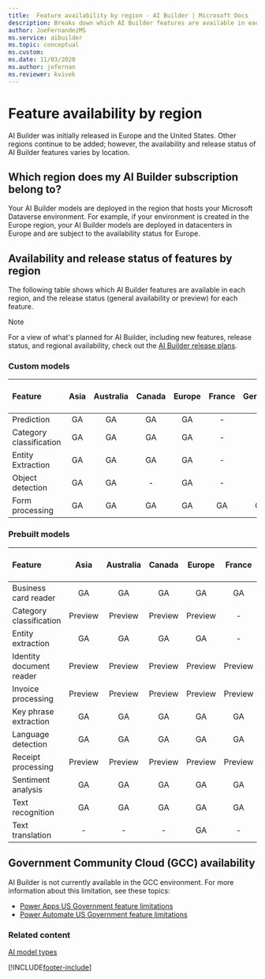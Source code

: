 ```yaml
---
title:  Feature availability by region - AI Builder | Microsoft Docs
description: Breaks down which AI Builder features are available in each region. Lists the release status for each feature by region.
author: JoeFernandezMS
ms.service: aibuilder
ms.topic: conceptual
ms.custom: 
ms.date: 11/03/2020
ms.author: jofernan
ms.reviewer: kvivek
---
```


# Feature availability by region

AI Builder was initially released in Europe and the United States. Other regions continue to be added; however, the availability and release status of AI Builder features varies by location.

## Which region does my AI Builder subscription belong to?

Your AI Builder models are deployed in the region that hosts your Microsoft Dataverse environment. For example, if your environment is created in the Europe region, your AI Builder models are deployed in datacenters in Europe and are subject to the availability status for Europe.  

## Availability and release status of features by region

The following table shows which AI Builder features are available in each region, and the release status (general availability or preview) for each feature.  

> [!NOTE]
> For a view of what's planned for AI Builder, including new features, release status, and regional availability, check out the [AI Builder release plans](/power-platform-release-plan/2020wave1/ai-builder/).

### Custom models
|Feature |Asia |Australia |Canada |Europe |France |Germany |India |Japan |South America |United Arab Emirates |United Kingdom |United States |
|:-------|:-------:|:-------:|:-------:|:-------:|:-------:|:-------:|:-------:|:-------:|:-------:|:-------:|:-------:|:-------:|
|Prediction|GA|GA|GA|GA|-|-|-|GA|GA|-|GA|GA|
|Category classification|GA|GA |GA|GA |-|-|-|GA|GA|-|GA |GA|
|Entity Extraction |GA|GA |GA|GA|-|-|-|GA|GA|-|GA |GA|
|Object detection|GA |GA |-|GA |- |-|GA|GA|-|-|GA |GA |
|Form processing |GA |GA |GA |GA |GA |GA |GA |GA |GA |GA |GA |GA |

### Prebuilt models

|Feature |Asia |Australia |Canada |Europe |France |Germany |India |Japan |South America |United Arab Emirates |United Kingdom |United States |
|:-------|:-------:|:-------:|:-------:|:-------:|:-------:|:-------:|:-------:|:-------:|:-------:|:-------:|:-------:|:-------:|
|Business card reader    |GA|GA |GA|GA|GA |GA|GA |GA|GA|GA|GA|GA
|Category classification |Preview |Preview |Preview |Preview|-|-|-|Preview |Preview |-|Preview |Preview |
|Entity extraction |GA |GA |GA |GA |-|-|-|-|GA |- |GA |GA|
|Identity document reader |Preview |Preview |Preview |Preview |Preview |Preview |Preview |Preview |Preview |Preview |Preview |Preview |
|Invoice processing |Preview |Preview |Preview |Preview |Preview |Preview |Preview |Preview |Preview |Preview |Preview |Preview |
|Key phrase extraction |GA|GA |GA |GA |GA |GA |GA |GA |GA |GA |GA |GA |
|Language detection |GA |GA |GA |GA |GA |GA |GA |GA |GA |GA |GA |GA |
|Receipt processing |Preview |Preview |Preview |Preview |Preview |Preview |Preview |Preview |Preview |Preview |Preview |Preview |
|Sentiment analysis |GA |GA |GA |GA |GA |GA |GA |GA |GA |GA |GA |GA |
|Text recognition   |GA |GA |GA |GA |GA |GA |GA |GA |GA |GA |GA |GA |
|Text translation |- |- |- |GA |-|- |-|- |-|- |- |GA |

## Government Community Cloud (GCC) availability

AI Builder is not currently available in the GCC environment. For more information about this limitation, see these topics: 

- [Power Apps US Government feature limitations](/power-platform/admin/powerapps-us-government#power-apps-us-government-feature-limitations)
- [Power Automate US Government feature limitations](/power-automate/us-govt#power-automate-us-government-feature-limitations)
### Related content

[AI model types](model-types.md)


[!INCLUDE[footer-include](includes/footer-banner.md)]
